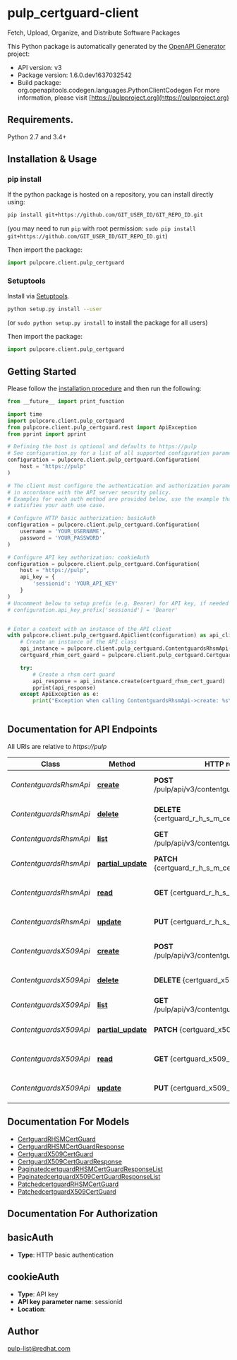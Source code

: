 # pulp_certguard-client
Fetch, Upload, Organize, and Distribute Software Packages

This Python package is automatically generated by the [OpenAPI Generator](https://openapi-generator.tech) project:

- API version: v3
- Package version: 1.6.0.dev1637032542
- Build package: org.openapitools.codegen.languages.PythonClientCodegen
For more information, please visit [https://pulpproject.org](https://pulpproject.org)

## Requirements.

Python 2.7 and 3.4+

## Installation & Usage
### pip install

If the python package is hosted on a repository, you can install directly using:

```sh
pip install git+https://github.com/GIT_USER_ID/GIT_REPO_ID.git
```
(you may need to run `pip` with root permission: `sudo pip install git+https://github.com/GIT_USER_ID/GIT_REPO_ID.git`)

Then import the package:
```python
import pulpcore.client.pulp_certguard
```

### Setuptools

Install via [Setuptools](http://pypi.python.org/pypi/setuptools).

```sh
python setup.py install --user
```
(or `sudo python setup.py install` to install the package for all users)

Then import the package:
```python
import pulpcore.client.pulp_certguard
```

## Getting Started

Please follow the [installation procedure](#installation--usage) and then run the following:

```python
from __future__ import print_function

import time
import pulpcore.client.pulp_certguard
from pulpcore.client.pulp_certguard.rest import ApiException
from pprint import pprint

# Defining the host is optional and defaults to https://pulp
# See configuration.py for a list of all supported configuration parameters.
configuration = pulpcore.client.pulp_certguard.Configuration(
    host = "https://pulp"
)

# The client must configure the authentication and authorization parameters
# in accordance with the API server security policy.
# Examples for each auth method are provided below, use the example that
# satisfies your auth use case.

# Configure HTTP basic authorization: basicAuth
configuration = pulpcore.client.pulp_certguard.Configuration(
    username = 'YOUR_USERNAME',
    password = 'YOUR_PASSWORD'
)

# Configure API key authorization: cookieAuth
configuration = pulpcore.client.pulp_certguard.Configuration(
    host = "https://pulp",
    api_key = {
        'sessionid': 'YOUR_API_KEY'
    }
)
# Uncomment below to setup prefix (e.g. Bearer) for API key, if needed
# configuration.api_key_prefix['sessionid'] = 'Bearer'


# Enter a context with an instance of the API client
with pulpcore.client.pulp_certguard.ApiClient(configuration) as api_client:
    # Create an instance of the API class
    api_instance = pulpcore.client.pulp_certguard.ContentguardsRhsmApi(api_client)
    certguard_rhsm_cert_guard = pulpcore.client.pulp_certguard.CertguardRHSMCertGuard() # CertguardRHSMCertGuard | 

    try:
        # Create a rhsm cert guard
        api_response = api_instance.create(certguard_rhsm_cert_guard)
        pprint(api_response)
    except ApiException as e:
        print("Exception when calling ContentguardsRhsmApi->create: %s\n" % e)
    
```

## Documentation for API Endpoints

All URIs are relative to *https://pulp*

Class | Method | HTTP request | Description
------------ | ------------- | ------------- | -------------
*ContentguardsRhsmApi* | [**create**](docs/ContentguardsRhsmApi.md#create) | **POST** /pulp/api/v3/contentguards/certguard/rhsm/ | Create a rhsm cert guard
*ContentguardsRhsmApi* | [**delete**](docs/ContentguardsRhsmApi.md#delete) | **DELETE** {certguard_r_h_s_m_cert_guard_href} | Delete a rhsm cert guard
*ContentguardsRhsmApi* | [**list**](docs/ContentguardsRhsmApi.md#list) | **GET** /pulp/api/v3/contentguards/certguard/rhsm/ | List rhsm cert guards
*ContentguardsRhsmApi* | [**partial_update**](docs/ContentguardsRhsmApi.md#partial_update) | **PATCH** {certguard_r_h_s_m_cert_guard_href} | Update a rhsm cert guard
*ContentguardsRhsmApi* | [**read**](docs/ContentguardsRhsmApi.md#read) | **GET** {certguard_r_h_s_m_cert_guard_href} | Inspect a rhsm cert guard
*ContentguardsRhsmApi* | [**update**](docs/ContentguardsRhsmApi.md#update) | **PUT** {certguard_r_h_s_m_cert_guard_href} | Update a rhsm cert guard
*ContentguardsX509Api* | [**create**](docs/ContentguardsX509Api.md#create) | **POST** /pulp/api/v3/contentguards/certguard/x509/ | Create a x509 cert guard
*ContentguardsX509Api* | [**delete**](docs/ContentguardsX509Api.md#delete) | **DELETE** {certguard_x509_cert_guard_href} | Delete a x509 cert guard
*ContentguardsX509Api* | [**list**](docs/ContentguardsX509Api.md#list) | **GET** /pulp/api/v3/contentguards/certguard/x509/ | List x509 cert guards
*ContentguardsX509Api* | [**partial_update**](docs/ContentguardsX509Api.md#partial_update) | **PATCH** {certguard_x509_cert_guard_href} | Update a x509 cert guard
*ContentguardsX509Api* | [**read**](docs/ContentguardsX509Api.md#read) | **GET** {certguard_x509_cert_guard_href} | Inspect a x509 cert guard
*ContentguardsX509Api* | [**update**](docs/ContentguardsX509Api.md#update) | **PUT** {certguard_x509_cert_guard_href} | Update a x509 cert guard


## Documentation For Models

 - [CertguardRHSMCertGuard](docs/CertguardRHSMCertGuard.md)
 - [CertguardRHSMCertGuardResponse](docs/CertguardRHSMCertGuardResponse.md)
 - [CertguardX509CertGuard](docs/CertguardX509CertGuard.md)
 - [CertguardX509CertGuardResponse](docs/CertguardX509CertGuardResponse.md)
 - [PaginatedcertguardRHSMCertGuardResponseList](docs/PaginatedcertguardRHSMCertGuardResponseList.md)
 - [PaginatedcertguardX509CertGuardResponseList](docs/PaginatedcertguardX509CertGuardResponseList.md)
 - [PatchedcertguardRHSMCertGuard](docs/PatchedcertguardRHSMCertGuard.md)
 - [PatchedcertguardX509CertGuard](docs/PatchedcertguardX509CertGuard.md)


## Documentation For Authorization


## basicAuth

- **Type**: HTTP basic authentication


## cookieAuth

- **Type**: API key
- **API key parameter name**: sessionid
- **Location**: 


## Author

pulp-list@redhat.com


